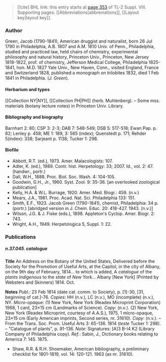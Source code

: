> [!cite] BHL link: this entry starts at [page 353](https://www.biodiversitylibrary.org/item/103832#page/365/mode/1up) of TL-2 Suppl. VIII.
> Supporting pages: [[Abbreviations|abbreviations]], [[Layout key|layout key]].

### Author

Green, Jacob (1790-1841), American druggist and naturalist, born 26 Jul 1790 in Philadelphia, A.B. 1807 and A.M. 1810 Univ. of Penn., Philadelphia, studied and practiced law, held chairs of chemistry, experimental philosophy and natural history, Princeton Univ., Princeton, New Jersey 1818-1822, prof. of chemistry, Jefferson Medical College, Philadelphia 1825-1841, hon. M.D. 1827 Yale Univ., New Haven, Conn., visited England, France and Switzerland 1828, published a monograph on trilobites 1832, died 1 Feb 1841 in Philadelphia. (*J. Green*).

#### Herbarium and types

[[Collection NY|NY]], [[Collection PH|PH]] (herb. Muhlenberg). – Some mss. materials (botany lecture notes) in Princeton Univ. Library.

#### Bibliography and biography

Barnhart 2: 80; CSP 3: 2-3; DAB 7: 548-549; DSB 5: 517-518; Ewan Pap. p. 82; Lenley p. 458; ME 1: 189, 3: 585 (index); Quenstedt p. 171; Rehder 5(index): 338; Sarjeant p. 1138; Tucker 1: 298.

#### Biofile

- Abbott, R.T. (ed.), 1973. Amer. Malacologists: 107.
- Adler, K. (ed.), 1989. Contr. hist. Herpetology: 33; 2007. Id., vol. 2: 47. (handwr., portr.)
- Dall, W.H., 1888. Proc. Biol. Soc. Wash. 4: 104-105.
- Goodwin, G.H., Jr., 1960. Syst. Zool. 9: 35-36. \[an overlooked zoological publication\]
- Kelly, H.A. & W.L. Burrage, 1920. Amer. Med. Biogr.: 459. (n.v.)
- Mears, J.A., 1981. Proc. Acad. Nat. Sci. Philadelphia 133: 151.
- Smith, E.F., 1923. Jacob Green (1790-1841), chemist, Philadelphia: 34 p. (portr.) \[abridged version in J. Chem. Educ. 20: 418-427. 1943. (n.v.)\]
- Wilson, J.G. & J. Fiske (eds.), 1898. Appleton's Cyclop. Amer. Biogr. 2: 743.
- Wright, A.H., 1949. Herpetologica 5, Suppl. 1: 22.

### Publications

##### n.37.045. catalogue

**Title**
An Address on the Botany of the United States, Delivered before the Society for the Promotion of Useful Arts, at the Capitol, in the city of Albany, on the 9th day of February, 1814... to which is added, A *catalogue* of the *plants indigenous* to the *state* of *New York*... Albany \[New York\] (Printed by Websters and Skinners) 1814. Oct.

**Notes**
*Publ*.: 23 Feb 1814 (date cat. comm. to Society), p. \[1\]-30, \[31, beginning of cat.\]-76.
*Copies*: HH (n.v.), LC (n.v.), MO (incomplete) (n.v.), NY. *Micro-opaque*: (1) New York, New York (Readex Microprint Corporation) 1968, 1 card, 23×15 cm (Landmarks of Science). *Copy*: (n.v.). (2) New York, New York (Readex Microprint, courtesy of A.A.S.), 1975, 1 micro-opaque, 23×15 cm (Early American imprints, Second series, nr. 31610).
*Copy*: (n.v.). – From the Trans. Soc. Prom. Useful Arts 3: 65-136. 1814 (*teste* Tucker 1: 298). – "Catalogue of plants", p. 91-136.
*Note*: Signatures: \[A\]3 B-I4 K2 (Library Company of Philadelphia copy).
*Ref*.: Sabin, J., Dictionary books relating to America 7: 145. 1875.
- Shaw, R.R. & R.H. Shoemaker, American bibliography, a preliminary checklist for 1801-1819, vol. 14: 120-121. 1963 (as nr. 31610).

